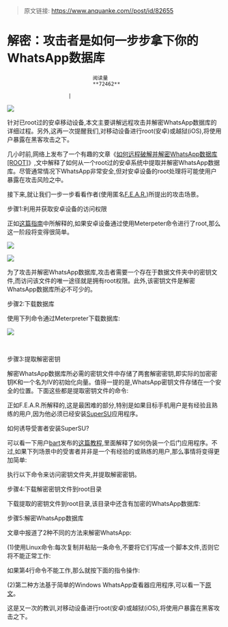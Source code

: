 > 原文链接: https://www.anquanke.com//post/id/82655 


# 解密：攻击者是如何一步步拿下你的WhatsApp数据库


                                阅读量   
                                **72462**
                            
                        |
                        
                                                                                    



[![](https://p5.ssl.qhimg.com/t01c0ed5f644a2f9809.jpg)](http://image.3001.net/images/20151006/14441366194874.jpg!small)



针对已root过的安卓移动设备,本文主要讲解远程攻击并解密WhatsApp数据库的详细过程。另外,这再一次提醒我们,对移动设备进行root(安卓)或越狱(iOS),将使用户暴露在黑客攻击之下。

几小时前,网络上发布了一个有趣的文章《[如何远程破解并解密WhatsApp数据库[ROOT]](http://null-byte.wonderhowto.com/how-to/hack-and-decrypt-whatsapp-database-remotely-root-0165015/)》,文中解释了如何从一个root过的安卓系统中提取并解密WhatsApp数据库。尽管通常情况下WhatsApp非常安全,但对安卓设备的root处理将可能使用户暴露在攻击风险之中。

接下来,就让我们一步一步看看作者(使用匿名[F.E.A.R.](http://creator.wonderhowto.com/feardie/))所提出的攻击场景。

步骤1:利用并获取安卓设备的访问权限

正如[这篇指南](http://null-byte.wonderhowto.com/how-to/hack-android-using-kali-updated-and-faq-0164704/)中所解释的,如果安卓设备通过使用Meterpeter命令进行了root,那么这一阶段将变得很简单。



[![](https://p3.ssl.qhimg.com/t0105cb928e31872f00.jpg)](http://image.3001.net/images/20151006/14441368764056.jpg!small)





[![](https://p2.ssl.qhimg.com/t01484360cefa37e99b.jpg)](http://image.3001.net/images/20151006/14441368891790.jpg!small)



为了攻击并解密WhatsApp数据库,攻击者需要一个存在于数据文件夹中的密钥文件,而访问该文件的唯一途径就是拥有root权限。此外,该密钥文件是解密WhatsApp数据库所必不可少的。

步骤2:下载数据库

使用下列命令通过Meterpreter下载数据库:



[![](https://p2.ssl.qhimg.com/t0198fbf80cf9381edb.jpg)](http://image.3001.net/images/20151006/14441370227810.jpg!small)

 



步骤3:提取解密密钥

解密WhatsApp数据库所必需的密钥文件中存储了两套解密密钥,即实际的加密密钥K和一个名为IV的初始化向量。值得一提的是,WhatsApp密钥文件存储在一个安全的位置。下面这些都是提取密钥文件的命令:

正如F.E.A.R.所解释的,这是最困难的部分,特别是如果目标手机用户是有经验且熟练的用户,因为他必须已经安装[SuperSU](https://play.google.com/store/apps/details?id=eu.chainfire.supersu&amp;hl=it)应用程序。

如何诱导受害者安装SuperSU?

可以看一下用户[bart](http://creator.wonderhowto.com/bartvelp/)发布的[这篇教程](http://null-byte.wonderhowto.com/how-to/make-your-malicious-android-app-be-more-),里面解释了如何伪装一个后门应用程序。不过,如果下列场景中的受害者并非是一个有经验的或熟练的用户,那么事情将变得更加简单:

执行以下命令来访问密钥文件夹,并提取解密密钥。

步骤4:下载解密密钥文件到root目录

下载提取的密钥文件到root目录,该目录中还含有加密的WhatsApp数据库:

步骤5:解密WhatsApp数据库

文章中报道了2种不同的方法来解密WhatsApp:

(1)使用Linux命令:每次复制并粘贴一条命令,不要将它们写成一个脚本文件,否则它将不能正常工作:

如果第4行命令不能工作,那么就按下面的指令操作:

(2)第二种方法基于简单的Windows WhatsApp查看器应用程序,可以看一下[原文](http://null-byte.wonderhowto.com/how-to/hack-and-decrypt-whatsapp-database-remotely-root-0165015/)。

这是又一次的教训,对移动设备进行root(安卓)或越狱(iOS),将使用户暴露在黑客攻击之下。
